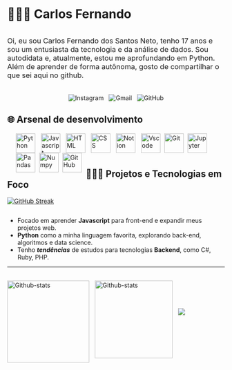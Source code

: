 # 👨🏻‍💻 Carlos Fernando

<div style="display: flex; justify-content: center; align-items: center;">
    <p style="font-size: 16.5px; margin-right: 12px;">
        Oi, eu sou Carlos Fernando dos Santos Neto, tenho 17 anos e sou um entusiasta da tecnologia e da análise de dados. Sou autodidata e, atualmente, estou me aprofundando em Python. Além de aprender de forma autônoma, gosto de compartilhar o que sei aqui no github.
    </p>
</div>
<br>

<div style="text-align: center; text-decoration: none;">
    <a href="https://www.instagram.com/carlosfdsn" style="text-decoration: none; margin: 0 4px;">
        <img src="https://img.shields.io/badge/Instagram-E4405F?style=for-the-badge&logo=instagram&logoColor=white" alt="Instagram">
    </a>
    <a href="mailto:carlosfdsn2008@gmail.com" style="text-decoration: none; margin: 0 4px;">
        <img src="https://img.shields.io/badge/Gmail-D14836?style=for-the-badge&logo=gmail&logoColor=white" alt="Gmail">
    </a>
    <a href="https://github.com/CarlosFCode" style="text-decoration: none; margin: 0 4px;">
        <img src="https://img.shields.io/badge/GitHub-100000?style=for-the-badge&logo=github&logoColor=white" alt="GitHub">
    </a>
</div>

## 🌐 Arsenal de desenvolvimento

<div style="display: inline_block; margin: 20px;">
    <img 
        align="left" 
        alt="Python" 
        title="Python"
        width="45"
        style="padding-right: 10px;"
        src="https://cdn.jsdelivr.net/gh/devicons/devicon@latest/icons/python/python-original.svg" />
    <img 
        align="left" 
        alt="Javascript" 
        title="Javascript" 
        width="45"
        style="padding-right: 10px;"
        src="https://cdn.jsdelivr.net/gh/devicons/devicon@latest/icons/javascript/javascript-original.svg" />
    <img 
        align="left" 
        alt="HTML" 
        title="HTML" 
        width="45"
        style="padding-right: 10px;"
        src="https://cdn.jsdelivr.net/gh/devicons/devicon@latest/icons/html5/html5-original.svg" />
    <img 
        align="left" 
        alt="CSS" 
        title="CSS" 
        width="45"
        style="padding-right: 10px;"
        src="https://cdn.jsdelivr.net/gh/devicons/devicon@latest/icons/css3/css3-original.svg" />
    <img 
        align="left" 
        alt="Notion" 
        title="Notion"
        width="45"
        style="padding-right: 10px;"
        src="https://cdn.jsdelivr.net/gh/devicons/devicon@latest/icons/notion/notion-original.svg" />
    <img 
        align="left" 
        alt="Vscode" 
        title="Vscode" 
        width="45"
        style="padding-right: 6px;"
        src="https://cdn.jsdelivr.net/gh/devicons/devicon@latest/icons/vscode/vscode-original.svg" />
    <img 
        align="left" 
        alt="Git" 
        title="Git" 
        width="45"
        style="padding-right: 6px;"
        src="https://cdn.jsdelivr.net/gh/devicons/devicon@latest/icons/git/git-original.svg" />
    <img 
        align="left" 
        alt="Jupyter" 
        title="Jupyter"
        width="45px" 
        style="padding-right: 5px;"
        src="https://cdn.jsdelivr.net/gh/devicons/devicon@latest/icons/jupyter/jupyter-original.svg" />
    <img 
        align="left" 
        alt="Pandas" 
        title="Pandas"
        width="45px" 
        style="padding-right: 6px;"
        src="https://cdn.jsdelivr.net/gh/devicons/devicon@latest/icons/pandas/pandas-original.svg" />
    <img 
        align="left" 
        alt="Numpy" 
        title="Numpy"
        width="45px" 
        style="padding-right: 6px;"
        src="https://cdn.jsdelivr.net/gh/devicons/devicon@latest/icons/numpy/numpy-original.svg" />
    <img 
        align="left" 
        alt="GitHub" 
        title="GitHub"
        width="45px" 
        style="padding-right: 6px;"
        src="https://cdn.jsdelivr.net/gh/devicons/devicon@latest/icons/github/github-original.svg" />

</div>
<br/>
<br/>
<br/>

## 🧑🏻‍💻 Projetos e Tecnologias em Foco

[![GitHub Streak](https://github-readme-streak-stats-liart-eight.vercel.app?user=CarlosFCode&theme=tokyonight&hide_border=true&locale=pt_BR&date_format=j%20M%5B%20Y%5D)](https://git.io/streak-stats)


<img>

- Focado em aprender **Javascript** para front-end e expandir meus projetos web.
- **Python** como a minha linguagem favorita, explorando back-end, algoritmos e data science.
- Tenho **_tendências_** de estudos para tecnologias **Backend**, como C#, Ruby, PHP.

---

<br>
<img 
    align="left" 
    alt="Github-stats" 
    height="190" 
    style="padding-right: 10px; " 
    src="https://github-readme-stats.vercel.app/api?username=CarlosFCode&show_icons=true&theme=tokyonight&include_all_commits=true&locale=pt-br" />
<img 
    align="left" 
    alt="Github-stats" 
    height="180" 
    style="padding-right: 10px; " 
    src="https://github-readme-stats.vercel.app/api/top-langs/?username=CarlosFCode&theme=tokyonight&layout=compact" />

<br/>

<br/>

<img style="margin-top: 30px;" src="https://github-readme-activity-graph.vercel.app/graph?username=CarlosFCode&theme=tokyo-night"/>

